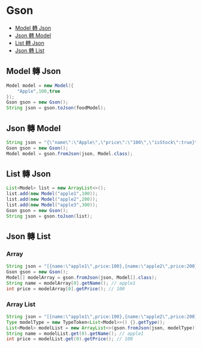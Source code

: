 # Gson

-   [Model 轉 Json](#model-轉-json)
-   [Json 轉 Model](#json-轉-model)
-   [List 轉 Json](#list-轉-json)
-   [Json 轉 List](#json-轉-list)

## Model 轉 Json

```java
Model model = new Model({
    "Apple",100,true
});
Gson gson = new Gson();
String json = gson.toJson(foodModel);
```

## Json 轉 Model

```java
String json = "{\"name\":\"Apple\",\"price\":\"100\",\"isStock\":true}";
Gson gson = new Gson();
Model model = gson.fromJson(json, Model.class);
```

## List 轉 Json

```java
List<Model> list = new ArrayList<>();
list.add(new Model("apple1",100));
list.add(new Model("apple2",200));
list.add(new Model("apple3",300));
Gson gson = new Gson();
String json = gson.toJson(list);
```

## Json 轉 List

### Array

```java
String json = "[{name:\"apple1\",price:100},{name:\"apple2\",price:200},{name:\"apple3\",price:300},]";
Gson gson = new Gson();
Model[] modelArray = gson.fromJson(json, Model[].class);
String name = modelArray[0].getName(); // apple1
int price = modelArray[0].getPrice(); // 100
```

### Array List

```java
String json = "[{name:\"apple1\",price:100},{name:\"apple2\",price:200},{name:\"apple3\",price:300},]";
Type modelType = new TypeToken<List<Model>>() {}.getType();
List<Model> modelList = new ArrayList<>(gson.fromJson(json, modelType));
String name = modelList.get(0).getName(); // apple1
int price = modelList.get(0).getPrice(); // 100
```

